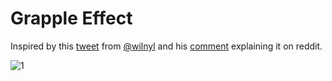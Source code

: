 # Grapple Effect

Inspired by this [tweet](https://twitter.com/wilnyl/status/1104769822758502402) from [@wilnyl](https://twitter.com/wilnyl) and his [comment](https://www.reddit.com/r/Unity3D/comments/azgwb7/i_made_a_grappling_hook_rope_wobble_effect/ei7oq9s/) explaining it on reddit.

![1](https://i.imgur.com/VZooASn.gif)
